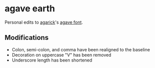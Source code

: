 # agave earth

Personal edits to [agarick](https://github.com/agarick)'s [agave font](https://github.com/agarick/agave).

## Modifications

* Colon, semi-colon, and comma have been realigned to the baseline
* Decoration on uppercase "V" has been removed
* Underscore length has been shortened
